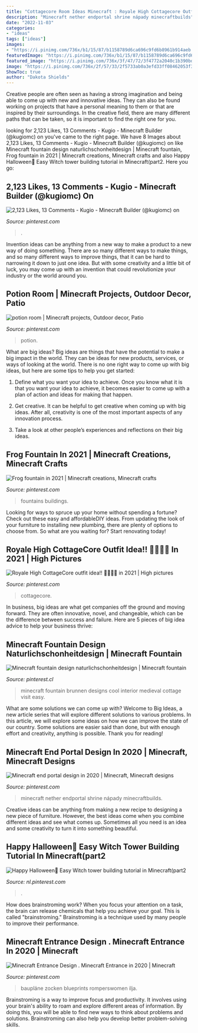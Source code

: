 ```yaml
---
title: "Cottagecore Room Ideas Minecraft : Royale High Cottagecore Outfit Idea!! 🌱🍄🌻🥞 In 2021"
description: "Minecraft nether endportal shrine nápady minecraftbuilds"
date: "2022-11-03"
categories:
- "ideas"
tags: ["ideas"]
images:
- "https://i.pinimg.com/736x/b1/15/87/b1158789d6ca696c9fd6b8961b914aeb.jpg"
featuredImage: "https://i.pinimg.com/736x/b1/15/87/b1158789d6ca696c9fd6b8961b914aeb.jpg"
featured_image: "https://i.pinimg.com/736x/3f/47/72/3f4772a2040c1b390bdc20a972e64aef.jpg"
image: "https://i.pinimg.com/736x/2f/57/33/2f5733ab0a3efd33ff08462053f3e5a0.jpg"
ShowToc: true
author: "Dakota Shields"
---
```



Creative people are often seen as having a strong imagination and being able to come up with new and innovative ideas. They can also be found working on projects that have a personal meaning to them or that are inspired by their surroundings. In the creative field, there are many different paths that can be taken, so it is important to find the right one for you.

	

		
looking for 2,123 Likes, 13 Comments - Kugio - Minecraft Builder (@kugiomc) on you've came to the right page. We have 8 Images about 2,123 Likes, 13 Comments - Kugio - Minecraft Builder (@kugiomc) on like Minecraft fountain design naturlichschonheitdesign | Minecraft fountain, Frog fountain in 2021 | Minecraft creations, Minecraft crafts and also Happy Halloween🧟﻿ Easy Witch tower building tutorial in Minecraft(part2. Here you go:
		
    
## 2,123 Likes, 13 Comments - Kugio - Minecraft Builder (@kugiomc) On

<img loading=lazy src="https://i.pinimg.com/736x/2f/57/33/2f5733ab0a3efd33ff08462053f3e5a0.jpg" onerror="this.onerror=null;this.src='https://tse2.mm.bing.net/th?id=OIP.RR0UbW5QfvZuKJFtlFjY9gHaHa&amp;pid=15.1';" alt="2,123 Likes, 13 Comments - Kugio - Minecraft Builder (@kugiomc) on">

_Source: pinterest.com_

>. 

	

Invention ideas can be anything from a new way to make a product to a new way of doing something. There are so many different ways to make things, and so many different ways to improve things, that it can be hard to narrowing it down to just one idea. But with some creativity and a little bit of luck, you may come up with an invention that could revolutionize your industry or the world around you.

    
## Potion Room | Minecraft Projects, Outdoor Decor, Patio

<img loading=lazy src="https://i.pinimg.com/736x/b1/15/87/b1158789d6ca696c9fd6b8961b914aeb.jpg" onerror="this.onerror=null;this.src='https://tse3.mm.bing.net/th?id=OIP.8eDXW3nFVdBK5v26JJck4AHaEK&amp;pid=15.1';" alt="potion room | Minecraft projects, Outdoor decor, Patio">

_Source: pinterest.com_

>potion. 

	

What are big ideas?
Big ideas are things that have the potential to make a big impact in the world. They can be ideas for new products, services, or ways of looking at the world. There is no one right way to come up with big ideas, but here are some tips to help you get started:
1. Define what you want your idea to achieve. Once you know what it is that you want your idea to achieve, it becomes easier to come up with a plan of action and ideas for making that happen.

2. Get creative. It can be helpful to get creative when coming up with big ideas. After all, creativity is one of the most important aspects of any innovation process.

3. Take a look at other people’s experiences and reflections on their big ideas.

    
## Frog Fountain In 2021 | Minecraft Creations, Minecraft Crafts

<img loading=lazy src="https://i.pinimg.com/736x/11/ca/b9/11cab976fe21f3274fca31cdb4514687.jpg" onerror="this.onerror=null;this.src='https://tse3.mm.bing.net/th?id=OIP.y0Bq6sNoDZ8-DsqjIWJZkgHaHH&amp;pid=15.1';" alt="Frog fountain in 2021 | Minecraft creations, Minecraft crafts">

_Source: pinterest.com_

>fountains buildings. 

	

Looking for ways to spruce up your home without spending a fortune? Check out these easy and affordableDIY ideas. From updating the look of your furniture to installing new plumbing, there are plenty of options to choose from. So what are you waiting for? Start renovating today!

    
## Royale High CottageCore Outfit Idea!! 🌱🍄🌻🥞 In 2021 | High Pictures

<img loading=lazy src="https://i.pinimg.com/736x/0b/7b/95/0b7b953014e1a688f12a1c4afc23ae7d.jpg" onerror="this.onerror=null;this.src='https://tse2.mm.bing.net/th?id=OIP.fNNUzmzgcX_HClGsGjR2XAHaG7&amp;pid=15.1';" alt="Royale High CottageCore outfit idea!! 🌱🍄🌻🥞 in 2021 | High pictures">

_Source: pinterest.com_

>cottagecore. 

	

In business, big ideas are what get companies off the ground and moving forward. They are often innovative, novel, and changeable, which can be the difference between success and failure. Here are 5 pieces of big idea advice to help your business thrive:

    
## Minecraft Fountain Design Naturlichschonheitdesign | Minecraft Fountain

<img loading=lazy src="https://i.pinimg.com/736x/3f/47/72/3f4772a2040c1b390bdc20a972e64aef.jpg" onerror="this.onerror=null;this.src='https://tse3.mm.bing.net/th?id=OIP.t9MHNHp4c1RnNRqp-ESpLAHaLH&amp;pid=15.1';" alt="Minecraft fountain design naturlichschonheitdesign | Minecraft fountain">

_Source: pinterest.cl_

>minecraft fountain brunnen designs cool interior medieval cottage visit easy. 

	

What are some solutions we can come up with?
Welcome to Big Ideas, a new article series that will explore different solutions to various problems. In this article, we will explore some ideas on how we can improve the state of our country. Some solutions are easier said than done, but with enough effort and creativity, anything is possible. Thank you for reading!

    
## Minecraft End Portal Design In 2020 | Minecraft, Minecraft Designs

<img loading=lazy src="https://i.pinimg.com/736x/4d/bf/30/4dbf30d080643915abc120ecc35f1aa3.jpg" onerror="this.onerror=null;this.src='https://tse3.mm.bing.net/th?id=OIP.-2kAIg3nXFDQpOgJ7la3pgHaD3&amp;pid=15.1';" alt="Minecraft end portal design in 2020 | Minecraft, Minecraft designs">

_Source: pinterest.com_

>minecraft nether endportal shrine nápady minecraftbuilds. 

	

Creative ideas can be anything from making a new recipe to designing a new piece of furniture. However, the best ideas come when you combine different ideas and see what comes up. Sometimes all you need is an idea and some creativity to turn it into something beautiful.

    
## Happy Halloween🧟﻿ Easy Witch Tower Building Tutorial In Minecraft(part2

<img loading=lazy src="https://i.pinimg.com/736x/52/e5/40/52e5400bd87cbe98c5e6c40bbe8c9505.jpg" onerror="this.onerror=null;this.src='https://tse4.mm.bing.net/th?id=OIP.PgbSohrbkxDsMGPd1dxwwAHaHa&amp;pid=15.1';" alt="Happy Halloween🧟﻿ Easy Witch tower building tutorial in Minecraft(part2">

_Source: nl.pinterest.com_

>. 

	

How does brainstroming work?
When you focus your attention on a task, the brain can release chemicals that help you achieve your goal. This is called "brainstroming." Brainstroming is a technique used by many people to improve their performance.

    
## Minecraft Entrance Design . Minecraft Entrance In 2020 | Minecraft

<img loading=lazy src="https://i.pinimg.com/736x/3f/8d/68/3f8d68518b5db3d400270abe72e752ca.jpg" onerror="this.onerror=null;this.src='https://tse2.mm.bing.net/th?id=OIP.GjRwAlFuYBbiHI1A2Ug9tQHaHa&amp;pid=15.1';" alt="Minecraft Entrance Design . Minecraft Entrance in 2020 | Minecraft">

_Source: pinterest.com_

>baupläne zocken blueprints romperswomen ilja. 

	

Brainstroming is a way to improve focus and productivity. It involves using your brain's ability to roam and explore different areas of information. By doing this, you will be able to find new ways to think about problems and solutions. Brainstroming can also help you develop better problem-solving skills.

